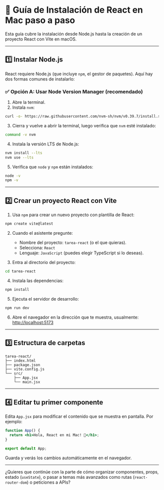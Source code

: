 # 🧰 Guía de Instalación de React en Mac paso a paso

Esta guía cubre la instalación desde Node.js hasta la creación de un proyecto React con Vite en macOS.

---

## 1️⃣ Instalar Node.js

React requiere Node.js (que incluye `npm`, el gestor de paquetes). Aquí hay dos formas comunes de instalarlo:

### ✅ Opción A: Usar Node Version Manager (recomendado)

1. Abre la terminal.
2. Instala `nvm`:

```bash
curl -o- https://raw.githubusercontent.com/nvm-sh/nvm/v0.39.7/install.sh | bash
```

3. Cierra y vuelve a abrir la terminal, luego verifica que `nvm` esté instalado:

```bash
command -v nvm
```

4. Instala la versión LTS de Node.js:

```bash
nvm install --lts
nvm use --lts
```

5. Verifica que `node` y `npm` están instalados:

```bash
node -v
npm -v
```

---

## 2️⃣ Crear un proyecto React con Vite

1. Usa `npm` para crear un nuevo proyecto con plantilla de React:

```bash
npm create vite@latest
```

2. Cuando el asistente pregunte:
   - Nombre del proyecto: `tarea-react` (o el que quieras).
   - Selecciona: `React`
   - Lenguaje: `JavaScript` (puedes elegir TypeScript si lo deseas).

3. Entra al directorio del proyecto:

```bash
cd tarea-react
```

4. Instala las dependencias:

```bash
npm install
```

5. Ejecuta el servidor de desarrollo:

```bash
npm run dev
```

6. Abre el navegador en la dirección que te muestra, usualmente:  
   [http://localhost:5173](http://localhost:5173)

---

## 3️⃣ Estructura de carpetas

```plaintext
tarea-react/
├── index.html
├── package.json
├── vite.config.js
└── src/
    ├── App.jsx
    └── main.jsx
```

---

## 4️⃣ Editar tu primer componente

Edita `App.jsx` para modificar el contenido que se muestra en pantalla. Por ejemplo:

```jsx
function App() {
  return <h1>Hola, React en mi Mac! 🎉</h1>;
}

export default App;
```

Guarda y verás los cambios automáticamente en el navegador.

---

¿Quieres que continúe con la parte de cómo organizar componentes, props, estado (`useState`), o pasar a temas más avanzados como rutas (`react-router-dom`) o peticiones a APIs?
